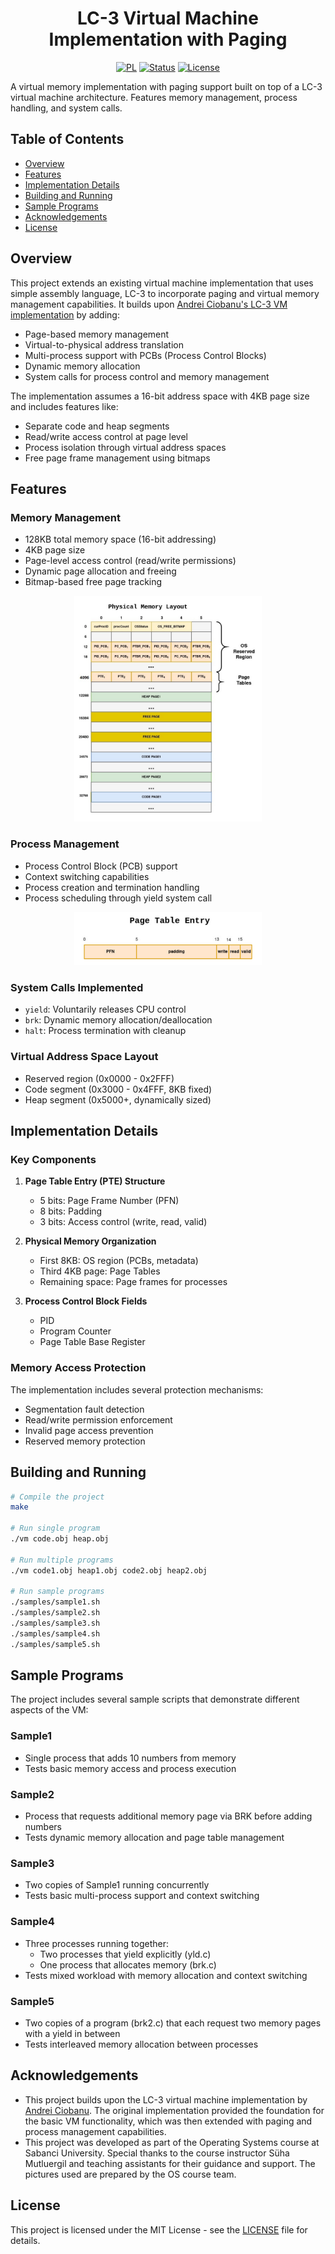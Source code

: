 <h1 align="center">
    LC-3 Virtual Machine Implementation with Paging 
</h1>

<div align="center">

[![PL](https://img.shields.io/badge/C-blue?style=for-the-badge&logo=c&logoColor=white)]()
[![Status](https://img.shields.io/badge/status-completed-green?style=for-the-badge)]()
[![License](https://img.shields.io/badge/license-MIT-red?style=for-the-badge)](/LICENSE)

</div>

A virtual memory implementation with paging support built on top of a LC-3 virtual machine architecture. Features memory management, process handling, and system calls.

## Table of Contents
- [Overview](#overview)
- [Features](#features)
- [Implementation Details](#implementation-details)
- [Building and Running](#building-and-running)
- [Sample Programs](#sample-programs)
- [Acknowledgements](#acknowledgements)
- [License](#license)

## Overview
This project extends an existing virtual machine implementation that uses simple assembly language, LC-3 to incorporate paging and virtual memory management capabilities. It builds upon [Andrei Ciobanu's LC-3 VM implementation](https://github.com/nomemory/lc3-vm) by adding:
- Page-based memory management 
- Virtual-to-physical address translation
- Multi-process support with PCBs (Process Control Blocks)
- Dynamic memory allocation
- System calls for process control and memory management

The implementation assumes a 16-bit address space with 4KB page size and includes features like:
- Separate code and heap segments
- Read/write access control at page level
- Process isolation through virtual address spaces
- Free page frame management using bitmaps

## Features

### Memory Management
- 128KB total memory space (16-bit addressing)
- 4KB page size
- Page-level access control (read/write permissions)
- Dynamic page allocation and freeing
- Bitmap-based free page tracking

<div align="center">
    <img src="phys-mem.png" alt="Snapshot of the physical memory" width="300">
</div>
 
### Process Management
- Process Control Block (PCB) support
- Context switching capabilities 
- Process creation and termination handling
- Process scheduling through yield system call

<div align="center">
    <img src="pte.png" alt="PTE" width="300">
</div>

### System Calls Implemented
- `yield`: Voluntarily releases CPU control
- `brk`: Dynamic memory allocation/deallocation 
- `halt`: Process termination with cleanup

### Virtual Address Space Layout
- Reserved region (0x0000 - 0x2FFF)
- Code segment (0x3000 - 0x4FFF, 8KB fixed)
- Heap segment (0x5000+, dynamically sized)

## Implementation Details

### Key Components
1. **Page Table Entry (PTE) Structure**
   - 5 bits: Page Frame Number (PFN)
   - 8 bits: Padding
   - 3 bits: Access control (write, read, valid)

2. **Physical Memory Organization**
   - First 8KB: OS region (PCBs, metadata)
   - Third 4KB page: Page Tables
   - Remaining space: Page frames for processes

3. **Process Control Block Fields**
   - PID
   - Program Counter
   - Page Table Base Register

### Memory Access Protection
The implementation includes several protection mechanisms:
- Segmentation fault detection
- Read/write permission enforcement
- Invalid page access prevention
- Reserved memory protection

## Building and Running

```bash
# Compile the project
make

# Run single program
./vm code.obj heap.obj

# Run multiple programs
./vm code1.obj heap1.obj code2.obj heap2.obj

# Run sample programs
./samples/sample1.sh
./samples/sample2.sh
./samples/sample3.sh
./samples/sample4.sh
./samples/sample5.sh
```

## Sample Programs
The project includes several sample scripts that demonstrate different aspects of the VM:
### Sample1
- Single process that adds 10 numbers from memory
- Tests basic memory access and process execution

### Sample2
- Process that requests additional memory page via BRK before adding numbers
- Tests dynamic memory allocation and page table management

### Sample3
- Two copies of Sample1 running concurrently
- Tests basic multi-process support and context switching

### Sample4
- Three processes running together:
    - Two processes that yield explicitly (yld.c)
    - One process that allocates memory (brk.c)
- Tests mixed workload with memory allocation and context switching

### Sample5
- Two copies of a program (brk2.c) that each request two memory pages with a yield in between
- Tests interleaved memory allocation between processes

## Acknowledgements
- This project builds upon the LC-3 virtual machine implementation by [Andrei Ciobanu](https://github.com/nomemory/lc3-vm). The original implementation provided the foundation for the basic VM functionality, which was then extended with paging and process management capabilities.
- This project was developed as part of the Operating Systems course at Sabanci University. Special thanks to the course instructor Süha Mutluergil and teaching assistants for their guidance and support. The pictures used are prepared by the OS course team. 

## License
This project is licensed under the MIT License - see the [LICENSE](/LICENSE) file for details.
